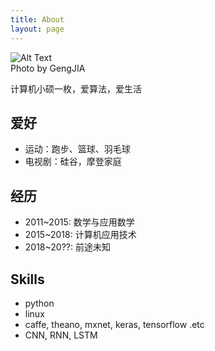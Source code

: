 ```yaml
---
title: About
layout: page
---
```

<div class="side-by-side">
    <div class="toleft">
        <img class="image" src="https://github.com/saicoco/saicoco.github.io/tree/master/assets/images/mt.jpg" alt="Alt Text">
        <figcaption class="caption">Photo by GengJIA</figcaption>
    </div>
    <div class="toright">
        <p>计算机小硕一枚，爱算法，爱生活</p>
    </div>
</div>

<h2>爱好</h2>
<ul class="skill-list">
	<li>运动：跑步、篮球、羽毛球</li>
	<li>电视剧：硅谷，摩登家庭</li>
</ul>

<h2>经历</h2>
<ul class="skill-list">
	<li>2011~2015: 数学与应用数学</li>
	<li>2015~2018: 计算机应用技术</li>
	<li>2018~20??: 前途未知</li>
</ul>


<h2>Skills</h2>

<ul class="skill-list">
	<li>python</li>
	<li>linux</li>
	<li>caffe, theano, mxnet, keras, tensorflow .etc</li>
	<li>CNN, RNN, LSTM</li>
</ul>
